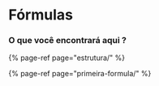 # Fórmulas

### O que você encontrará aqui ?

{% page-ref page="estrutura/" %}

{% page-ref page="primeira-formula/" %}

